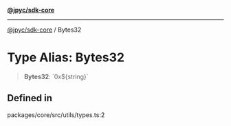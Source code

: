 [**@jpyc/sdk-core**](../README.md)

---

[@jpyc/sdk-core](../globals.md) / Bytes32

# Type Alias: Bytes32

> **Bytes32**: \`0x$\{string\}\`

## Defined in

packages/core/src/utils/types.ts:2
